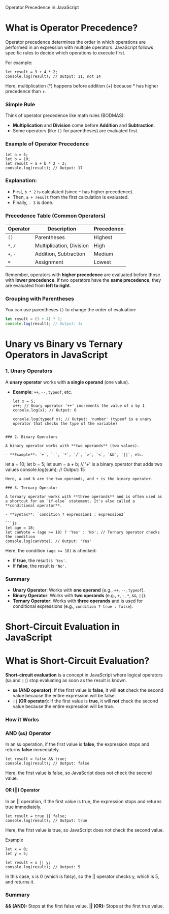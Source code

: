  Operator Precedence in JavaScript

# What is Operator Precedence?

Operator precedence determines the order in which operations are performed in an expression with multiple operators. JavaScript follows specific rules to decide which operations to execute first.

For example:
```
let result = 3 + 4 * 2;
console.log(result); // Output: 11, not 14
```
Here, multiplication (*) happens before addition (+) because * has higher precedence than +.
### Simple Rule

Think of operator precedence like math rules (BODMAS):
- **Multiplication** and **Division** come before **Addition** and **Subtraction**.
- Some operators (like `()` for parentheses) are evaluated first.

### Example of Operator Precedence

```
let a = 5;
let b = 10;
let result = a + b * 2 - 3; 
console.log(result); // Output: 17
```
### Explanation:

- First, `b * 2` is calculated (since `*` has higher precedence).
- Then, `a + result` from the first calculation is evaluated.
- Finally, `- 3` is done.

### Precedence Table (Common Operators)

| Operator   | Description              | Precedence |
|------------|--------------------------|------------|
| `()`       | Parentheses               | Highest    |
| `*`, `/`   | Multiplication, Division  | High       |
| `+`, `-`   | Addition, Subtraction     | Medium     |
| `=`        | Assignment                | Lowest     |

Remember, operators with **higher precedence** are evaluated before those with **lower precedence**. If two operators have the **same precedence**, they are evaluated from **left to right**.

### Grouping with Parentheses

You can use parentheses `()` to change the order of evaluation:

```js
let result = (3 + 4) * 2;
console.log(result); // Output: 14
```
# Unary vs Binary vs Ternary Operators in JavaScript

### 1. Unary Operators

A **unary operator** works with **a single operand** (one value).

- **Example**: `++`, `--`, `typeof`, etc.
  
  ```
  let x = 5;
  x++; // Unary operator '++' increments the value of x by 1
  console.log(x); // Output: 6

  console.log(typeof x); // Output: 'number' (typeof is a unary operator that checks the type of the variable)

```

### 2. Binary Operators

A binary operator works with **two operands** (two values).

- **Example**: `+`, `-`, `*`, `/`, `>`, `<`, `&&`, `||`, etc.

```
let a = 10;
let b = 5;
let sum = a + b; // '+' is a binary operator that adds two values
console.log(sum); // Output: 15
```
Here, a and b are the two operands, and + is the binary operator.

### 3. Ternary Operator

A ternary operator works with **three operands** and is often used as a shortcut for an `if-else` statement. It's also called a **conditional operator**.

- **Syntax**: `condition ? expression1 : expression2`

```js
let age = 18;
let canVote = (age >= 18) ? 'Yes' : 'No'; // Ternary operator checks the condition
console.log(canVote); // Output: 'Yes'
```

Here, the condition `(age >= 18)` is checked:

- If **true**, the result is `'Yes'`.
- If **false**, the result is `'No'`.

### Summary

- **Unary Operator**: Works with **one operand** (e.g., `++`, `--`, `typeof`).
- **Binary Operator**: Works with **two operands** (e.g., `+`, `-`, `*`, `&&`, `||`).
- **Ternary Operator**: Works with **three operands** and is used for conditional expressions (e.g., `condition ? true : false`).
# Short-Circuit Evaluation in JavaScript

# What is Short-Circuit Evaluation?

**Short-circuit evaluation** is a concept in JavaScript where logical operators (`&&` and `||`) stop evaluating as soon as the result is known.

- **`&&` (AND operator)**: If the first value is **false**, it will **not** check the second value because the entire expression will be false.
- **`||` (OR operator)**: If the first value is **true**, it will **not** check the second value because the entire expression will be true.

### How it Works

### AND (`&&`) Operator

In an `&&` operation, if the first value is **false**, the expression stops and returns **false** immediately.

```
let result = false && true; 
console.log(result); // Output: false
```
Here, the first value is false, so JavaScript does not check the second value.

#### OR (||) Operator
In an || operation, if the first value is true, the expression stops and returns true immediately.

```
let result = true || false; 
console.log(result); // Output: true
```
Here, the first value is true, so JavaScript does not check the second value.

Example
```
let x = 0;
let y = 5;

let result = x || y; 
console.log(result); // Output: 5
```
In this case, x is 0 (which is falsy), so the || operator checks y, which is 5, and returns it.

### Summary
**&& (AND):** Stops at the first false value.
**|| (OR):** Stops at the first true value.
